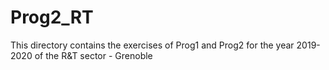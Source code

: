 # Prog2_RT
This directory contains the exercises of Prog1 and Prog2 for the year 2019-2020 of the R&T sector - Grenoble

